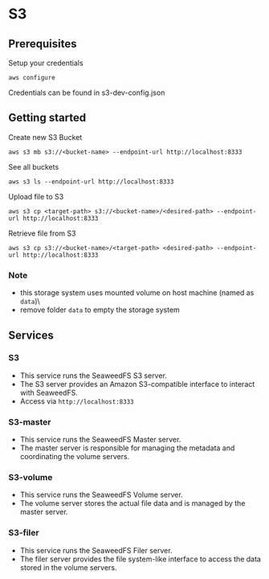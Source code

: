 # S3

## Prerequisites

Setup your credentials

```
aws configure
```

Credentials can be found in s3-dev-config.json

## Getting started

Create new S3 Bucket

```
aws s3 mb s3://<bucket-name> --endpoint-url http://localhost:8333
```

See all buckets

```
aws s3 ls --endpoint-url http://localhost:8333
```

Upload file to S3

```
aws s3 cp <target-path> s3://<bucket-name>/<desired-path> --endpoint-url http://localhost:8333
```

Retrieve file from S3

```
aws s3 cp s3://<bucket-name>/<target-path> <desired-path> --endpoint-url http://localhost:8333
```

### Note

-   this storage system uses mounted volume on host machine (named as `data`)\
-   remove folder `data` to empty the storage system

## Services

### S3

-   This service runs the SeaweedFS S3 server.
-   The S3 server provides an Amazon S3-compatible interface to interact with
    SeaweedFS.
-   Access via `http://localhost:8333`

### S3-master

-   This service runs the SeaweedFS Master server.
-   The master server is responsible for managing the metadata and coordinating the volume servers.

### S3-volume

-   This service runs the SeaweedFS Volume server.
-   The volume server stores the actual file data and is managed by the master server.

### S3-filer

-   This service runs the SeaweedFS Filer server.
-   The filer server provides the file system-like interface to access the data stored in the volume servers.
